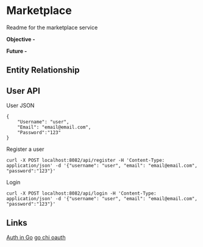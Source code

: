 # Marketplace
Readme for the marketplace service


**Objective -** 

**Future -** 


## Entity Relationship

## User API
User JSON
```
{
	"Username": "user",
	"Email": "email@email.com",
	"Password":"123"
}
```


Register a user 
```
curl -X POST localhost:8082/api/register -H 'Content-Type: application/json' -d '{"username": "user", "email": "email@email.com", "password":"123"}'
```

Login 
```
curl -X POST localhost:8082/api/login -H 'Content-Type: application/json' -d '{"username": "user", "email": "email@email.com", "password":"123"}'
```



## Links

[Auth in Go](https://codewithmukesh.com/blog/jwt-authentication-in-golang/)
[go chi oauth](https://github.com/go-chi/oauth)